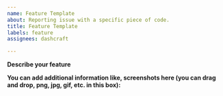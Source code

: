 ```yaml
---
name: Feature Template
about: Reporting issue with a specific piece of code.
title: Feature Template
labels: feature
assignees: dashcraft

---
```


**Describe your feature**

**You can add additional information like, screenshots here (you can drag and drop, png, jpg, gif, etc. in this box):**
